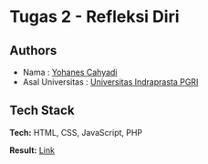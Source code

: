 
# Tugas 2 - Refleksi Diri





## Authors

- Nama : [Yohanes Cahyadi](https://github.com/yohanes59)
- Asal Universitas : [Universitas Indraprasta PGRI](https://unindra.ac.id/)
## Tech Stack

**Tech:** HTML, CSS, JavaScript, PHP

**Result:**
[Link](https://yohanescahyadi.000webhostapp.com)

